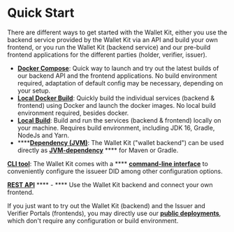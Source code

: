 # Quick Start

There are different ways to get started with the Wallet Kit, either you use the backend service provided by the Wallet Kit via an API and build your own frontend, or you run the Wallet Kit (backend service) and our pre-build frontend applications for the different parties (holder, verifier, issuer).&#x20;

* [**Docker Compose**](docker-compose.md): Quick way to launch and try out the latest builds of our backend API and the frontend applications. No build environment required, adaptation of default config may be necessary, depending on your setup.
* [**Local Docker Build**](local-build/#docker-build): Quickly build the individual services (backend & frontend) using Docker and launch the docker images. No local build environment required, besides docker.
* [**Local Build**](local-build/#local-build): Build and run the services (backend & frontend) locally on your machine. Requires build environment, including JDK 16, Gradle, NodeJs and Yarn.
* ****[**Dependency (JVM)**](../dependency-jvm.md): The Wallet Kit ("wallet backend") can be used directly as [**JVM-dependency**](../dependency-jvm.md) **** for Maven or Gradle.&#x20;

[**CLI tool**](../cli.md): The Wallet Kit comes with a **** [**command-line interface**](../cli.md) to conveniently configure the issueer DID among other configuration options.

[**REST API**](../rest-apis.md) **** - **** Use the Wallet Kit backend and connect your own frontend.

If you just want to try out the Wallet Kit (backend) and the Issuer and Verifier Portals (frontends), you may directly use our [**public deployments**](../public-deployments.md), which don't require any configuration or build environment.

